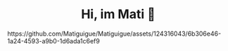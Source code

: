 <div align="center">
<h1 align="center">Hi, im Mati 👋</h1>
</div>
https://github.com/Matiguigue/Matiguigue/assets/124316043/6b306e46-1a24-4593-a9b0-1d6ada1c6ef9
